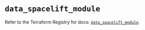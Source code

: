 # `data_spacelift_module`

Refer to the Terraform Registry for docs: [`data_spacelift_module`](https://registry.terraform.io/providers/spacelift-io/spacelift/1.27.0/docs/data-sources/module).
